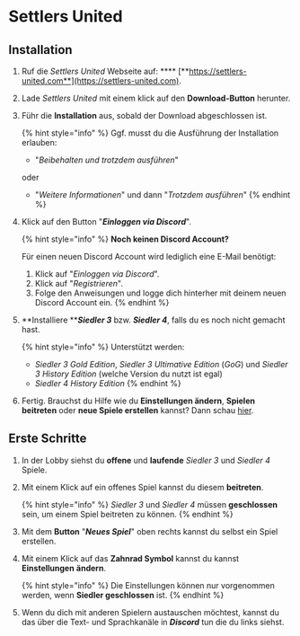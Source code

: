 # Settlers United

## Installation

1.  Ruf die _Settlers United_ Webseite auf: **** [**https://settlers-united.com**](https://settlers-united.com).


2.  Lade _Settlers United_ mit einem klick auf den **Download-Button** herunter.


3.  Führ die **Installation** aus, sobald der Download abgeschlossen ist.                                                                                                                                                                                                                           &#x20;

    {% hint style="info" %}
    Ggf. musst du die Ausführung der Installation erlauben:

    * "_Beibehalten und trotzdem ausführen_"

    &#x20;      oder

    * "_Weitere Informationen_" und dann "_Trotzdem ausführen_"
    {% endhint %}


4.  Klick auf den Button "_**Einloggen via Discord**_".

    {% hint style="info" %}
    **Noch keinen Discord Account?**

    Für einen neuen Discord Account wird lediglich eine E-Mail benötigt:

    1. Klick auf "_Einloggen via Discord_".
    2. Klick auf "_Registrieren_".
    3. Folge den Anweisungen und logge dich hinterher mit deinem neuen Discord Account ein.
    {% endhint %}


5.  **Installiere **_**Siedler 3**_ bzw. _**Siedler 4**_, falls du es noch nicht gemacht hast.

    {% hint style="info" %}
    Unterstützt werden:

    * _Siedler 3 Gold Edition_, _Siedler 3 Ultimative Edition_ (_GoG_) und _Siedler 3 History Edition_ (welche Version du nutzt ist egal)
    * _Siedler 4 History Edition_
    {% endhint %}


6. Fertig. Brauchst du Hilfe wie du **Einstellungen ändern**, **Spielen beitreten** oder **neue Spiele erstellen** kannst? Dann schau [hier](installation-settlers-united.md#erste-schritte).

## Erste Schritte

1. In der Lobby siehst du **offene** und **laufende** _Siedler 3_ und _Siedler 4_ Spiele.&#x20;
2.  Mit einem Klick auf ein offenes Spiel kannst du diesem **beitreten**.

    {% hint style="info" %}
    _Siedler 3_ und _Siedler 4_ müssen **geschlossen** sein, um einem Spiel beitreten zu können.
    {% endhint %}


3. Mit dem **Button** "_**Neues Spiel**_" oben rechts kannst du selbst ein Spiel erstellen.
4.  Mit einem Klick auf das **Zahnrad Symbol** kannst du kannst **Einstellungen** **ändern**.

    {% hint style="info" %}
    Die Einstellungen können nur vorgenommen werden, wenn **Siedler geschlossen** ist.
    {% endhint %}


5. Wenn du dich mit anderen Spielern austauschen möchtest, kannst du das über die Text- und Sprachkanäle in _**Discord**_ tun die du links siehst.
